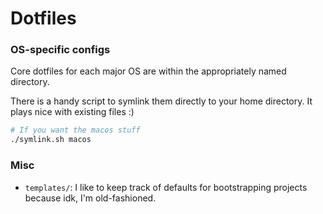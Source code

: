 # Dotfiles

### OS-specific configs

Core dotfiles for each major OS are within the appropriately named directory.

There is a handy script to symlink them directly to your home directory. It plays nice with existing files :)

```bash
# If you want the macos stuff
./symlink.sh macos
```

### Misc

- `templates/`: I like to keep track of defaults for bootstrapping projects because idk, I'm old-fashioned.
